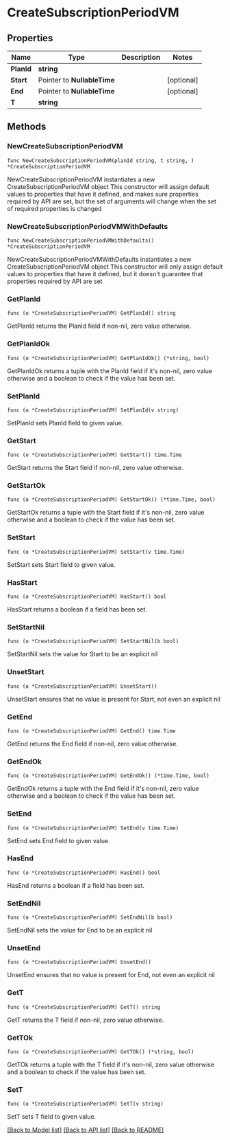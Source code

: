 # CreateSubscriptionPeriodVM

## Properties

Name | Type | Description | Notes
------------ | ------------- | ------------- | -------------
**PlanId** | **string** |  | 
**Start** | Pointer to **NullableTime** |  | [optional] 
**End** | Pointer to **NullableTime** |  | [optional] 
**T** | **string** |  | 

## Methods

### NewCreateSubscriptionPeriodVM

`func NewCreateSubscriptionPeriodVM(planId string, t string, ) *CreateSubscriptionPeriodVM`

NewCreateSubscriptionPeriodVM instantiates a new CreateSubscriptionPeriodVM object
This constructor will assign default values to properties that have it defined,
and makes sure properties required by API are set, but the set of arguments
will change when the set of required properties is changed

### NewCreateSubscriptionPeriodVMWithDefaults

`func NewCreateSubscriptionPeriodVMWithDefaults() *CreateSubscriptionPeriodVM`

NewCreateSubscriptionPeriodVMWithDefaults instantiates a new CreateSubscriptionPeriodVM object
This constructor will only assign default values to properties that have it defined,
but it doesn't guarantee that properties required by API are set

### GetPlanId

`func (o *CreateSubscriptionPeriodVM) GetPlanId() string`

GetPlanId returns the PlanId field if non-nil, zero value otherwise.

### GetPlanIdOk

`func (o *CreateSubscriptionPeriodVM) GetPlanIdOk() (*string, bool)`

GetPlanIdOk returns a tuple with the PlanId field if it's non-nil, zero value otherwise
and a boolean to check if the value has been set.

### SetPlanId

`func (o *CreateSubscriptionPeriodVM) SetPlanId(v string)`

SetPlanId sets PlanId field to given value.


### GetStart

`func (o *CreateSubscriptionPeriodVM) GetStart() time.Time`

GetStart returns the Start field if non-nil, zero value otherwise.

### GetStartOk

`func (o *CreateSubscriptionPeriodVM) GetStartOk() (*time.Time, bool)`

GetStartOk returns a tuple with the Start field if it's non-nil, zero value otherwise
and a boolean to check if the value has been set.

### SetStart

`func (o *CreateSubscriptionPeriodVM) SetStart(v time.Time)`

SetStart sets Start field to given value.

### HasStart

`func (o *CreateSubscriptionPeriodVM) HasStart() bool`

HasStart returns a boolean if a field has been set.

### SetStartNil

`func (o *CreateSubscriptionPeriodVM) SetStartNil(b bool)`

 SetStartNil sets the value for Start to be an explicit nil

### UnsetStart
`func (o *CreateSubscriptionPeriodVM) UnsetStart()`

UnsetStart ensures that no value is present for Start, not even an explicit nil
### GetEnd

`func (o *CreateSubscriptionPeriodVM) GetEnd() time.Time`

GetEnd returns the End field if non-nil, zero value otherwise.

### GetEndOk

`func (o *CreateSubscriptionPeriodVM) GetEndOk() (*time.Time, bool)`

GetEndOk returns a tuple with the End field if it's non-nil, zero value otherwise
and a boolean to check if the value has been set.

### SetEnd

`func (o *CreateSubscriptionPeriodVM) SetEnd(v time.Time)`

SetEnd sets End field to given value.

### HasEnd

`func (o *CreateSubscriptionPeriodVM) HasEnd() bool`

HasEnd returns a boolean if a field has been set.

### SetEndNil

`func (o *CreateSubscriptionPeriodVM) SetEndNil(b bool)`

 SetEndNil sets the value for End to be an explicit nil

### UnsetEnd
`func (o *CreateSubscriptionPeriodVM) UnsetEnd()`

UnsetEnd ensures that no value is present for End, not even an explicit nil
### GetT

`func (o *CreateSubscriptionPeriodVM) GetT() string`

GetT returns the T field if non-nil, zero value otherwise.

### GetTOk

`func (o *CreateSubscriptionPeriodVM) GetTOk() (*string, bool)`

GetTOk returns a tuple with the T field if it's non-nil, zero value otherwise
and a boolean to check if the value has been set.

### SetT

`func (o *CreateSubscriptionPeriodVM) SetT(v string)`

SetT sets T field to given value.



[[Back to Model list]](../README.md#documentation-for-models) [[Back to API list]](../README.md#documentation-for-api-endpoints) [[Back to README]](../README.md)


